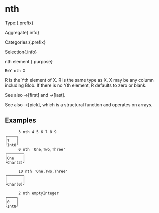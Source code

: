 # nth

Type:{.prefix}

Aggregate{.info}

Categories:{.prefix}

Selection{.info}

nth element.{.purpose}

~~~
R=Y nth X
~~~

R is the Yth element of X.  R is the same type as X. X may be any column including Blob.
If there is no Yth element, R defaults to zero or blank.

See also →[first] and →[last].

See also →[pick], which is a structural function and operates on arrays.

## Examples

~~~
      3 nth 4 5 6 7 8 9
┌────┐
│7   │
└Int8┘
      0 nth 'One,Two,Three'
┌───────┐
│One    │
└Char(3)┘

      10 nth 'One,Two,Three'
┌───────┐
│       │
└Char(0)┘

      2 nth emptyInteger
┌────┐
│0   │
└Int8┘
~~~

